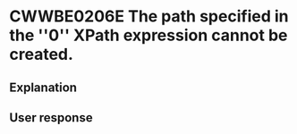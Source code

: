 # CWWBE0206E The path specified in the ''0'' XPath expression cannot be created.

## Explanation

## User response